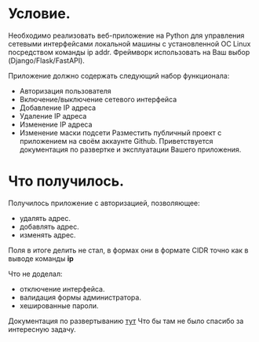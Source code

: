 # Условие.

Необходимо реализовать веб-приложение на Python для управления сетевыми
интерфейсами локальной машины с установленной ОС Linux посредством
команды ip addr.
Фреймворк использовать на Ваш выбор (Django/Flask/FastAPI). 

Приложение должно содержать следующий набор функционала: 
* Авторизация пользователя
* Включение/выключение сетевого интерфейса
* Добавление IP адреса
* Удаление IP адреса
* Изменение IP адреса
* Изменение маски подсети
Разместить публичный проект с приложением на своём аккаунте Github.
Приветствуется документация по развертке и эксплуатации Вашего приложения.

# Что получилось.
Получилось приложение с авторизацией, позволяющее:
* удалять адрес.
* добавлять адрес.
* изменять адрес.

Поля в итоге делить не стал, в формах они в формате CIDR точно как в выводе команды **ip**

Что не доделал:
* отключение интерфейса.
* валидация формы администратора.
* хешированные пароли.

Документация по развертыванию [тут](https://wilsonept.gitbook.io/zadachki./)
Что бы там не было спасибо за интересную задачу.